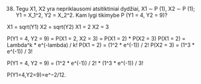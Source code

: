 38. Tegu X1, X2 yra nepriklausomi atsitiktiniai dydžiai, X1 ∼ P (1), X2 ∼ P (1); Y1 = X_1^2, Y2 = X_2^2.
Kam lygi tikimybe P (Y1 = 4, Y2 = 9)?


X1 = sqrt(Y1)
X2 = sqrt(Y2)
X1 = 2
X2 = 3

P(Y1 = 4, Y2 = 9) = P(X1 = 2, X2 = 3) = P(X1 = 2) * P(X2 = 3)
P(X1 = 2) = Lambda^k * e^(-lambda) / k!
P(X1 = 2) = (1^2 * e^(-1)) / 2! 
P(X2 = 3) = (1^3 * e^(-1)) / 3!

P(Y1 = 4, Y2 = 9) = (1^2 * e^(-1)) / 2! * (1^3 * e^(-1)) / 3!

P(Y1​=4,Y2​=9)=e^−2/12​.